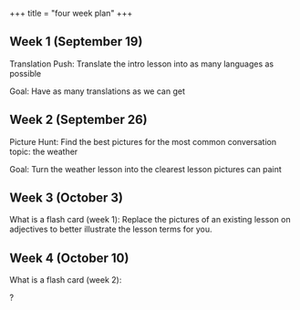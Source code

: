 +++
title = "four week plan"
+++

## Week 1 (September 19)

Translation Push: Translate the intro lesson into as many languages as
possible

Goal: Have as many translations as we can get

## Week 2 (September 26)

Picture Hunt: Find the best pictures for the most common conversation
topic: the weather

Goal: Turn the weather lesson into the clearest lesson pictures can
paint

## Week 3 (October 3)

What is a flash card (week 1): Replace the pictures of an existing
lesson on adjectives to better illustrate the lesson terms for you.

## Week 4 (October 10)

What is a flash card (week 2):

?
